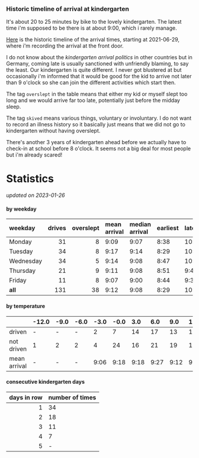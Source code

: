 ### Historic timeline of arrival at kindergarten

It's about 20 to 25 minutes by bike to the lovely kindergarten. 
The latest time i'm supposed to be there is at about 9:00, 
which i rarely manage. 

[Here](times.csv) is the historic timeline of the arrival times, starting
at 2021-06-29, where i'm recording the arrival at the front door.

I do not know about the *kindergarten arrival politics* in other
countries but in Germany, coming late is usually sanctioned 
with unfriendly blaming, to say the least. Our kindergarten is quite
different. I never got blustered at but occasionally i'm informed
that it would be good for the kid to arrive not later than 9 o'clock
so she can join the different activities which start then. 

The tag `overslept` in the table means that either my kid or myself
slept too long and we would arrive far too late, potentially just
before the midday sleep.

The tag `skived` means various things, voluntary or involuntary. I 
do not want to record an illness history so it basically just means
that we did not go to kindergarten without having overslept.

There's another 3 years of kindergarten ahead before we actually 
have to check-in at school before 8 o'clock. It seems not a big deal
for most people but i'm already scared!


# Statistics

*updated on 2023-01-26*

#### by weekday

| weekday   |   drives |   overslept | mean arrival   | median arrival   | earliest   | latest   |
|:----------|---------:|------------:|:---------------|:-----------------|:-----------|:---------|
| Monday    |       31 |           8 | 9:09           | 9:07             | 8:38       | 10:14    |
| Tuesday   |       34 |           8 | 9:17           | 9:14             | 8:29       | 10:19    |
| Wednesday |       34 |           5 | 9:14           | 9:08             | 8:47       | 10:06    |
| Thursday  |       21 |           9 | 9:11           | 9:08             | 8:51       | 9:40     |
| Friday    |       11 |           8 | 9:07           | 9:00             | 8:44       | 9:37     |
| **all**   |      131 |          38 | 9:12           | 9:08             | 8:29       | 10:19    |

#### by temperature

|              | -12.0   | -9.0   | -6.0   | -3.0   | -0.0   | 3.0   | 6.0   | 9.0   | 12.0   | 15.0   | 18.0   | 21.0   | 24.0   | 27.0   | 30.0   |
|:-------------|:--------|:-------|:-------|:-------|:-------|:------|:------|:------|:-------|:-------|:-------|:-------|:-------|:-------|:-------|
| driven       | -       | -      | -      | 2      | 7      | 14    | 17    | 13    | 18     | 15     | 14     | 15     | 1      | -      | -      |
| not driven   | 1       | 2      | 2      | 4      | 24     | 16    | 21    | 19    | 14     | 13     | 15     | 11     | 8      | 2      | 2      |
| mean arrival | -       | -      | -      | 9:06   | 9:18   | 9:18  | 9:27  | 9:12  | 9:07   | 9:10   | 9:00   | 9:05   | 8:56   | -      | -      |

#### consecutive kindergarten days

|   days in row | number of times   |
|--------------:|:------------------|
|             1 | 34                |
|             2 | 18                |
|             3 | 11                |
|             4 | 7                 |
|             5 | -                 |

